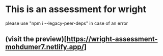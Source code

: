 # This is an assessment for wright
please use "npm i --legacy-peer-deps" in case of an error

## (visit the preview)[https://wright-assessment-mohdumer7.netlify.app/]
